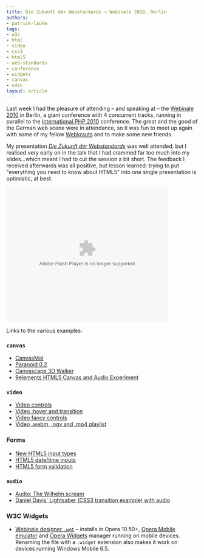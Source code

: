 ```yaml
---
title: Die Zukunft der Webstandards – Webinale 2010, Berlin
authors:
- patrick-lauke
tags:
- w3c
- html
- video
- css3
- html5
- web-standards
- conference
- widgets
- canvas
- odin
layout: article
---
```

<p>Last week I had the pleasure of attending – and speaking at – the <a href="http://createordie.de/webinale2010/">Webinale 2010</a> in Berlin, a giant conference with 4 concurrent tracks, running in parallel to the <a href="http://it-republik.de/php/phpconference2010se/">International PHP 2010</a> conference. The great and the good of the German web scene were in attendance, so it was fun to meet up again with some of my fellow <a href="http://www.webkrauts.de">Webkrauts</a> and to make some new friends.</p>

<p>My presentation <a href="http://www.slideshare.net/redux/die-zukunft-der-webstandards-webinale-31052010" lang="de"><cite>Die Zukunft der Webstandards</cite></a> was well attended, but I realised very early on in the talk that I had crammed far too much into my slides...which meant I had to cut the session a bit short. The feedback I received afterwards was all positive, but lesson learned: trying to put &quot;everything you need to know about HTML5&quot; into one single presentation is optimistic, at best.</p>

<object id="__sse4364288" width="425" height="355"><param name="movie" value="http://static.slidesharecdn.com/swf/ssplayer2.swf?doc=webinale31-05-2010-100531090724-phpapp01&amp;stripped_title=die-zukunft-der-webstandards-webinale-31052010" /><param name="allowFullScreen" value="true" /><param name="allowScriptAccess" value="never" /><embed name="__sse4364288" src="http://static.slidesharecdn.com/swf/ssplayer2.swf?doc=webinale31-05-2010-100531090724-phpapp01&amp;stripped_title=die-zukunft-der-webstandards-webinale-31052010" type="application/x-shockwave-flash" allowfullscreen="true" width="425" height="355" allowscriptaccess="never" /></object>

<p>Links to the various examples:</p>

<h3><code>canvas</code></h3>
<ul>
<li><a href="http://alteredqualia.com/canvasmol/">CanvasMol</a></li>
<li><a href="http://www.splintered.co.uk/experiments/archives/paranoid_0.2/">Paranoid 0.2</a></li>
<li><a href="http://www.benjoffe.com/code/demos/canvascape/">Canvascape 3D Walker</a></li>
<li><a href="http://9elements.com/io/projects/html5/canvas/">9elements HTML5 Canvas and Audio Experiment</a></li>
</ul>

<h3><code>video</code></h3>
<ul>
<li><a href="http://people.opera.com/patrickl/experiments/video/controls/">Video controls</a></li>
<li><a href="http://people.opera.com/patrickl/experiments/video/hover+transition/">Video :hover and transition</a></li>
<li><a href="http://people.opera.com/patrickl/experiments/webm/fancy-controls/">Video fancy controls</a></li>
<li><a href="http://people.opera.com/patrickl/experiments/webm/fancy-swap/">Video .webm, .ogv and .mp4 playlist</a></li>
</ul>

<h3>Forms</h3>
<ul>
<li><a href="http://people.opera.com/patrickl/experiments/forms/newtypes.html">New HTML5 input types</a></li>
<li><a href="http://people.opera.com/patrickl/experiments/forms/date-time.html">HTML5 date/time inputs</a></li>
<li><a href="http://people.opera.com/patrickl/experiments/forms/validation.html">HTML5 form validation</a></li>
</ul>

<h3><code>audio</code></h3>
<ul>
<li><a href="http://people.opera.com/patrickl/experiments/audio/wilhelm/">Audio: The Wilhelm scream</a></li>
<li><a href="http://people.opera.com/danield/css3/lightsaber/">Daniel Davis&#39; Lightsaber (CSS3 transition example) with audio</a></li>
</ul>

<h3>W3C Widgets</h3>
<ul>
<li><a href="http://people.opera.com/patrickl/presentations/webinale_31.05.2010/webinale-designer.wgt">Webinale designer <code>.wgt</code></a> – installs in Opera 10.50+, <a href="http://www.opera.com/developer/tools/">Opera Mobile emulator</a> and <a href="http://www.opera.com/widgets/">Opera Widgets</a> manager running on mobile devices. Renaming the file with a <code>.widget</code> extension also makes it work on devices running Windows Mobile 6.5.</li>
</ul>
